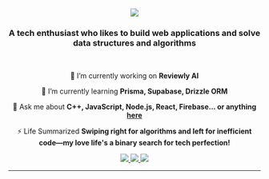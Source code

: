 <h1 align="center">
    <img src="https://readme-typing-svg.herokuapp.com/?font=Righteous&size=35&center=true&vCenter=true&width=500&height=70&duration=4000&lines=Hi+There!+👋;+I'm+Parth+Rathod!;" />
</h1>

<h3 align="center">A tech enthusiast who likes to build web applications and solve data structures and algorithms</h3>

<br/>

<div align="center">
 
 🔭 I’m currently working on **Reviewly AI**
 
 🌱 I’m currently learning **Prisma, Supabase, Drizzle ORM**

💬 Ask me about **C++, JavaScript, Node.js, React, Firebase... or anything [here](https://github.com/Parth0921/Parth0921/issues)**

⚡ Life Summarized **Swiping right for algorithms and left for inefficient code—my love life's a binary search for tech perfection!**

 <div>
 
  <a href="mailto:parth.rathod12@gmail.com">
    <img src="https://img.shields.io/badge/Gmail-333333?style=for-the-badge&logo=gmail&logoColor=red" />
  </a>
  <a href="https://linkedin.com/in/p-rathod">
    <img src="https://img.shields.io/badge/LinkedIn-0077B5?style=for-the-badge&logo=linkedin&logoColor=white" />
  </a>
  <a href="https://leetcode.com/xkeycode/">
     <img src="https://img.shields.io/badge/Leet-Code-yellow?style=for-the-badge" /> <!-- sqlite, safari, google-chrome are other good icon options -->
  </a>
</div>

 <hr/>
